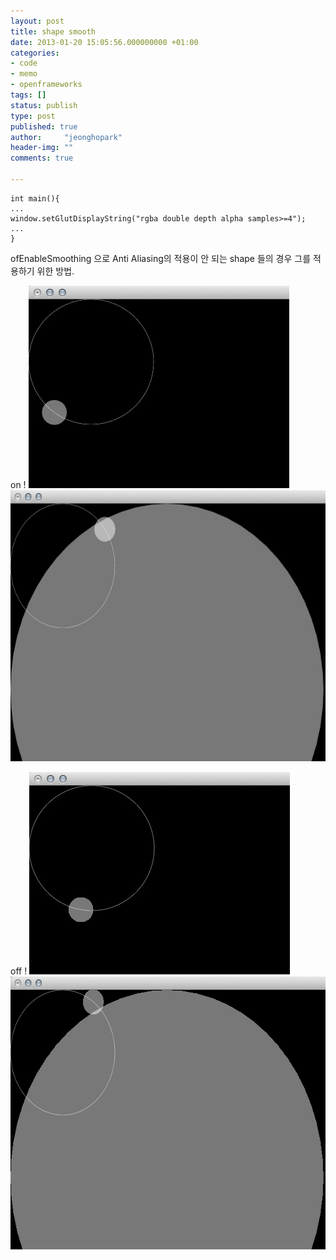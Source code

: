 ```yaml
---
layout: post
title: shape smooth
date: 2013-01-20 15:05:56.000000000 +01:00
categories:
- code
- memo
- openframeworks
tags: []
status: publish
type: post
published: true
author:     "jeonghopark"
header-img: ""
comments: true

---
```

<pre><code>int main(){
...
window.setGlutDisplayString("rgba double depth alpha samples>=4");
...
}
</code></pre>
ofEnableSmoothing 으로 Anti Aliasing의 적용이 안 되는 shape 들의 경우 그를 적용하기 위한 방법.

on !
<img src="/assets/onEnable.jpg" alt="onEnable" width="417" height="324" class="alignnone size-full wp-image-3564" />
<img src="/assets/onEnable_2.jpg" alt="onEnable_2" width="600" height="434" class="alignnone size-large wp-image-3571" />

off !
<img src="/assets/offEnable.jpg" alt="offEnable" width="417" height="324" class="alignnone size-large wp-image-3565" />
<img src="/assets/offEnable_2.jpg" alt="offEnable_2" width="604" height="437" class="alignnone size-full wp-image-3570" />
